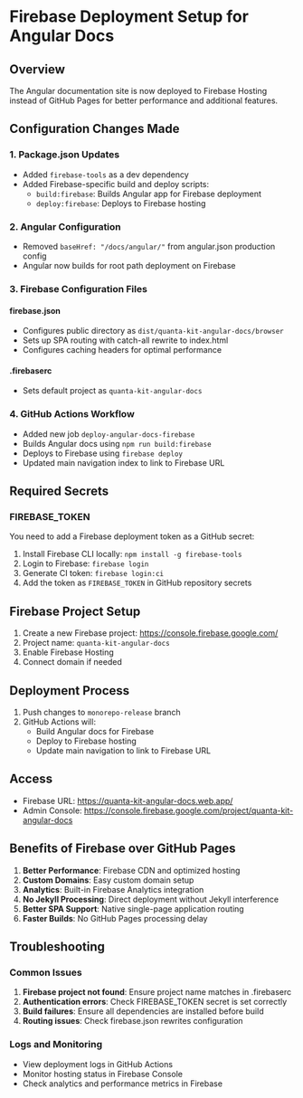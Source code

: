# Firebase Deployment Setup for Angular Docs

## Overview

The Angular documentation site is now deployed to Firebase Hosting instead of GitHub Pages for better performance and additional features.

## Configuration Changes Made

### 1. Package.json Updates

- Added `firebase-tools` as a dev dependency
- Added Firebase-specific build and deploy scripts:
  - `build:firebase`: Builds Angular app for Firebase deployment
  - `deploy:firebase`: Deploys to Firebase hosting

### 2. Angular Configuration

- Removed `baseHref: "/docs/angular/"` from angular.json production config
- Angular now builds for root path deployment on Firebase

### 3. Firebase Configuration Files

#### firebase.json

- Configures public directory as `dist/quanta-kit-angular-docs/browser`
- Sets up SPA routing with catch-all rewrite to index.html
- Configures caching headers for optimal performance

#### .firebaserc

- Sets default project as `quanta-kit-angular-docs`

### 4. GitHub Actions Workflow

- Added new job `deploy-angular-docs-firebase`
- Builds Angular docs using `npm run build:firebase`
- Deploys to Firebase using `firebase deploy`
- Updated main navigation index to link to Firebase URL

## Required Secrets

### FIREBASE_TOKEN

You need to add a Firebase deployment token as a GitHub secret:

1. Install Firebase CLI locally: `npm install -g firebase-tools`
2. Login to Firebase: `firebase login`
3. Generate CI token: `firebase login:ci`
4. Add the token as `FIREBASE_TOKEN` in GitHub repository secrets

## Firebase Project Setup

1. Create a new Firebase project: https://console.firebase.google.com/
2. Project name: `quanta-kit-angular-docs`
3. Enable Firebase Hosting
4. Connect domain if needed

## Deployment Process

1. Push changes to `monorepo-release` branch
2. GitHub Actions will:
   - Build Angular docs for Firebase
   - Deploy to Firebase hosting
   - Update main navigation to link to Firebase URL

## Access

- Firebase URL: https://quanta-kit-angular-docs.web.app/
- Admin Console: https://console.firebase.google.com/project/quanta-kit-angular-docs

## Benefits of Firebase over GitHub Pages

1. **Better Performance**: Firebase CDN and optimized hosting
2. **Custom Domains**: Easy custom domain setup
3. **Analytics**: Built-in Firebase Analytics integration
4. **No Jekyll Processing**: Direct deployment without Jekyll interference
5. **Better SPA Support**: Native single-page application routing
6. **Faster Builds**: No GitHub Pages processing delay

## Troubleshooting

### Common Issues

1. **Firebase project not found**: Ensure project name matches in .firebaserc
2. **Authentication errors**: Check FIREBASE_TOKEN secret is set correctly
3. **Build failures**: Ensure all dependencies are installed before build
4. **Routing issues**: Check firebase.json rewrites configuration

### Logs and Monitoring

- View deployment logs in GitHub Actions
- Monitor hosting status in Firebase Console
- Check analytics and performance metrics in Firebase
